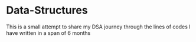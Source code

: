 # Data-Structures
This is a small attempt to share my DSA journey through the lines of codes I have written in a span of 6 months
